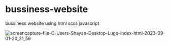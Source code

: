 # bussiness-website
bussiness website using html scss javascript

![screencapture-file-C-Users-Shayan-Desktop-Lugo-index-html-2023-09-01-20_31_59](https://github.com/Alirezabasereh/bussiness-website/assets/126327015/764237c4-0055-4181-8ad9-3b100021ffac)
